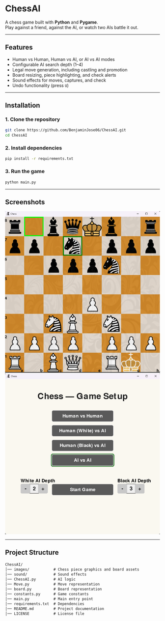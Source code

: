 # ChessAI 

A chess game built with **Python** and **Pygame**.  
Play against a friend, against the AI, or watch two AIs battle it out.

---

## Features
- Human vs Human, Human vs AI, or AI vs AI modes  
- Configurable AI search depth (1–4)  
- Legal move generation, including castling and promotion  
- Board resizing, piece highlighting, and check alerts  
- Sound effects for moves, captures, and check  
- Undo functionality (press `U`)  

---

## Installation

### 1. Clone the repository
```bash
git clone https://github.com/BenjaminJose06/ChessAI.git
cd ChessAI
```

### 2. Install dependencies
```bash
pip install -r requirements.txt
```

### 3. Run the game
```bash
python main.py
```

---

## Screenshots
![Gameplay Screenshot](images/img_1.png)  
![Menu Screenshot](images/img_2.png)

---

## Project Structure
```
ChessAI/
│── images/           # Chess piece graphics and board assets
│── sound/            # Sound effects
│── ChessAI.py        # AI logic
│── Move.py           # Move representation
│── board.py          # Board representation
│── constants.py      # Game constants
│── main.py           # Main entry point
│── requirements.txt  # Dependencies
│── README.md         # Project documentation
│── LICENSE           # License file
```
